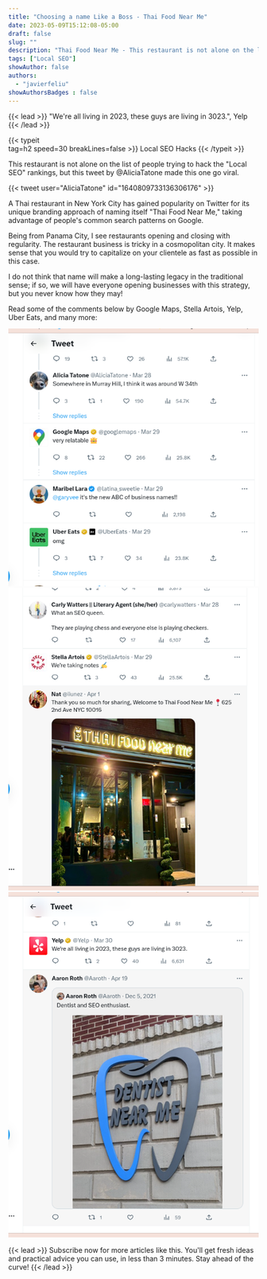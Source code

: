 ```yaml
---
title: "Choosing a name Like a Boss - Thai Food Near Me"
date: 2023-05-09T15:12:08-05:00
draft: false
slug: ""
description: "Thai Food Near Me - This restaurant is not alone on the list of people trying to hack the 'Local SEO' rankings, but this one has gone viral"
tags: ["Local SEO"]
showAuthor: false
authors:
  - "javierfeliu"
showAuthorsBadges : false
---
```

{{< lead >}}
"We're all living in 2023, these guys are living in 3023.", Yelp
{{< /lead >}}

{{< typeit  
tag=h2
speed=30
  breakLines=false >}}
Local SEO Hacks
{{< /typeit >}}

This restaurant is not alone on the list of people trying to hack the "Local SEO" rankings, but this tweet by @AliciaTatone made this one go viral.

{{< tweet user="AliciaTatone" id="1640809733136306176" >}}

A Thai restaurant in New York City has gained popularity on Twitter for its unique branding approach of naming itself "Thai Food Near Me," taking advantage of people's common search patterns on Google.

Being from Panama City, I see restaurants opening and closing with regularity. The restaurant business is tricky in a cosmopolitan city. It makes sense that you would try to capitalize on your clientele as fast as possible in this case. 

I do not think that name will make a long-lasting legacy in the traditional sense; if so, we will have everyone opening businesses with this strategy, but you never know how they may!

Read some of the comments below by Google Maps, Stella Artois, Yelp, Uber Eats, and many more:

![](thaifoodnearmetweet.png)
![](tweetthaifoodnerme2.png)
![](tweetthaifoodnerme3.png)

{{< lead >}}
Subscribe now for more articles like this. You'll get fresh ideas and practical advice you can use, in less than 3 minutes. Stay ahead of the curve!
{{< /lead >}}
<script async data-uid="99db4e9842" src="https://javier-feliu.ck.page/99db4e9842/index.js"></script>
